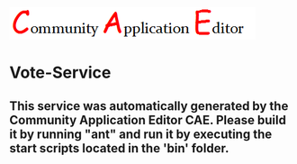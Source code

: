 ![CAE](https://github.com/cae-development/microservice-Vote-Service/blob/master/img/logo.png)  

Vote-Service
===================


This service was automatically generated by the Community Application Editor CAE. Please build it by running "ant" and run it by executing the start scripts located in the 'bin' folder.
---------------
